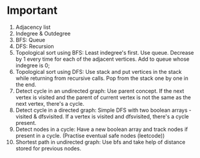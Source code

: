 # Important

1. Adjacency list
2. Indegree & Outdegree
3. BFS: Queue
4. DFS: Recursion
5. Topological sort using BFS: Least indegree's first. Use queue. Decrease by 1 every time for each of the adjacent vertices. Add to queue whose indegree is 0;
6. Topological sort using DFS: Use stack and put vertices in the  stack while returning from recursive calls. Pop from the stack one by one in the end.
7. Detect cycle in an undirected graph: Use parent concept. If the next vertex is visited and the parent of current vertex is not the same as the next vertex, there's a cycle.
8. Detect cycle in a directed graph: Simple DFS with two boolean arrays - visited & dfsvisited. If a vertex is visited and dfsvisited, there's a cycle present.
9. Detect nodes in a cycle: Have a new boolean array and track nodes if present in a cycle. (Practise eventual safe nodes (leetcode))
10. Shortest path in undirected graph: Use bfs and take help of distance stored for previous nodes.
